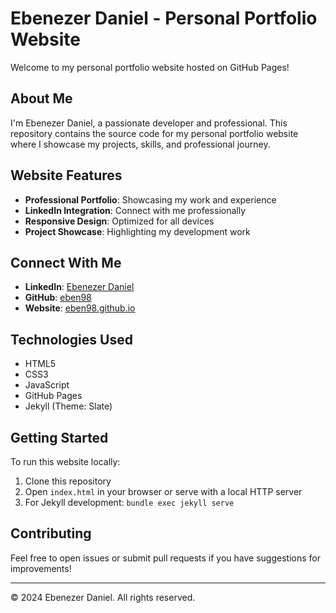 # Ebenezer Daniel - Personal Portfolio Website

Welcome to my personal portfolio website hosted on GitHub Pages!

## About Me

I'm Ebenezer Daniel, a passionate developer and professional. This repository contains the source code for my personal portfolio website where I showcase my projects, skills, and professional journey.

## Website Features

- **Professional Portfolio**: Showcasing my work and experience
- **LinkedIn Integration**: Connect with me professionally
- **Responsive Design**: Optimized for all devices
- **Project Showcase**: Highlighting my development work

## Connect With Me

- **LinkedIn**: [Ebenezer Daniel](https://www.linkedin.com/in/ebenezer-daniel-958804124/)
- **GitHub**: [eben98](https://github.com/eben98)
- **Website**: [eben98.github.io](https://eben98.github.io)

## Technologies Used

- HTML5
- CSS3
- JavaScript
- GitHub Pages
- Jekyll (Theme: Slate)

## Getting Started

To run this website locally:

1. Clone this repository
2. Open `index.html` in your browser or serve with a local HTTP server
3. For Jekyll development: `bundle exec jekyll serve`

## Contributing

Feel free to open issues or submit pull requests if you have suggestions for improvements!

---

© 2024 Ebenezer Daniel. All rights reserved.